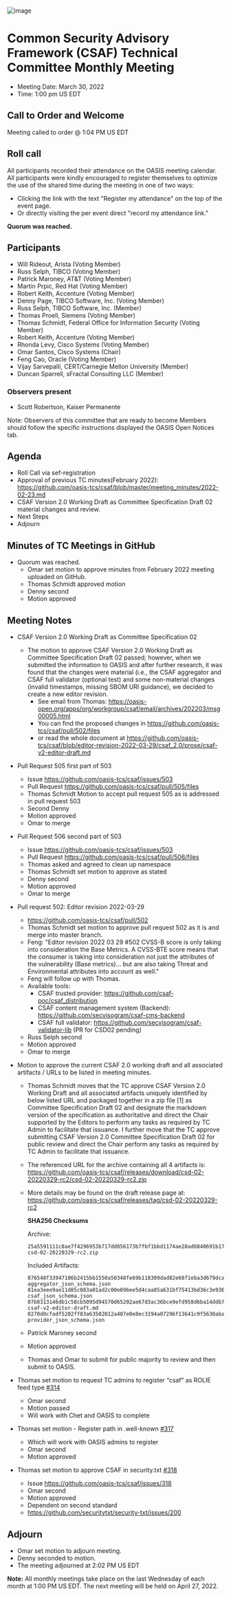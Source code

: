 ![image](https://user-images.githubusercontent.com/1690898/139102180-5c1e2583-14f1-4f58-ab2b-9e3807ed529c.png)

# Common Security Advisory Framework (CSAF) Technical Committee Monthly Meeting

- Meeting Date: March 30, 2022
- Time: 1:00 pm US EDT

## Call to Order and Welcome

Meeting called to order @ 1:04 PM US EDT

## Roll call

All participants recorded their attendance on the OASIS meeting calendar.
All participants were kindly encouraged to register themselves to optimize the use of the shared time during the meeting in one of two ways:

- Clicking the link with the text "Register my attendance" on the top of the event page.
- Or directly visiting the per event direct "record my attendance link."  

**Quorum was  reached.**

## Participants

- Will Rideout, Arista (Voting Member)
- Russ Selph, TIBCO (Voting Member)
- Patrick Maroney, AT&T (Voting Member)
- Martin Prpic, Red Hat (Voting Member)
- Robert Keith, Accenture (Voting Member)
- Denny Page, TIBCO Software, Inc. (Voting Member)
- Russ Selph, TIBCO Software, Inc. (Member)
- Thomas Proell, Siemens (Voting Member)
- Thomas Schmidt, Federal Office for Information Security (Voting Member)
- Robert Keith, Accenture (Voting Member)
- Rhonda Levy, Cisco Systems (Voting Member)
- Omar Santos, Cisco Systems (Chair)
- Feng Cao, Oracle (Voting Member)
- Vijay Sarvepalli, CERT/Carnegie Mellon University (Member)
- Duncan Sparrell, sFractal Consulting LLC (Member)

### Observers present

- Scott Robertson, Kaiser Permanente

Note: Observers of this committee that are ready to become Members should follow the specific instructions displayed the OASIS Open Notices tab.

## Agenda

- Roll Call via sef-registration
- Approval of previous TC minutes(February 2022): https://github.com/oasis-tcs/csaf/blob/master/meeting_minutes/2022-02-23.md
- CSAF Version 2.0 Working Draft as Committee Specification Draft 02 material changes and review.
- Next Steps
- Adjourn


## Minutes of TC Meetings in GitHub

- Quorum was reached.
  - Omar set motion to approve minutes from February 2022 meeting uploaded on GitHub.
  - Thomas Schmidt approved motion
  - Denny second
  - Motion approved

## Meeting Notes

- CSAF Version 2.0 Working Draft as Committee Specification 02
  - The motion to approve CSAF Version 2.0 Working Draft as Committee Specification Draft 02 passed; however, when we submitted the information to OASIS and after further research, it was found that the changes were material (i.e., the CSAF aggregator and CSAF full validator (optional test) and some non-material changes (invalid timestamps, missing SBOM URI guidance), we decided to create a new editor revision.
    - See email from Thomas: https://oasis-open.org/apps/org/workgroup/csaf/email/archives/202203/msg00005.html
    - You can find the proposed changes in https://github.com/oasis-tcs/csaf/pull/502/files
    -  or read the whole document at https://github.com/oasis-tcs/csaf/blob/editor-revision-2022-03-29/csaf_2.0/prose/csaf-v2-editor-draft.md

- Pull Request 505 first part of 503
  - Issue https://github.com/oasis-tcs/csaf/issues/503
  - Pull Request https://github.com/oasis-tcs/csaf/pull/505/files
  - Thomas Schmidt Motion to accept pull request 505 as is addressed in pull request 503
  - Second Denny
  - Motion approved
  - Omar to merge

- Pull Request 506 second part of 503
  - Issue https://github.com/oasis-tcs/csaf/issues/503
  - Pull Request https://github.com/oasis-tcs/csaf/pull/506/files
  - Thomas asked and agreed to clean up namespace
  - Thomas Schmidt set motion to approve as stated  
  - Denny second
  - Motion approved
  - Omar to merge

- Pull request 502: Editor revision 2022-03-29
  - https://github.com/oasis-tcs/csaf/pull/502
  - Thomas Schmidt set motion to approve pull request 502 as it is and merge into master branch.
  - Feng: "Editor revision 2022 03 29 #502 CVSS-B score is only taking into consideration the Base Metrics. A CVSS-BTE score means that the consumer is taking into consideration not just the attributes of the vulnerability (Base metrics)… but are also taking Threat and Environmental attributes into account as well."
  - Feng will follow up with Thomas.
  - Available tools:
    - CSAF trusted provider: https://github.com/csaf-poc/csaf_distribution
    - CSAF content management system (Backend): https://github.com/secvisogram/csaf-cms-backend
    - CSAF full validator: https://github.com/secvisogram/csaf-validator-lib (PR for CSD02 pending)
  - Russ Selph second
  - Motion approved
  - Omar to merge

- Motion to approve the current CSAF 2.0 working draft and all associated artifacts / URLs to be listed in meeting minutes.
  - Thomas Schmidt moves that the TC approve CSAF Version 2.0 Working Draft and all associated artifacts uniquely identified by below listed URL and packaged together in a zip file [1] as Committee Specification Draft 02 and designate the markdown version of the specification as authoritative and direct the Chair supported by the Editors to perform any tasks as required by TC Admin to facilitate that issuance. I further move that the TC approve submitting CSAF Version 2.0 Committee Specification Draft 02 for public review and direct the Chair perform any tasks as required by TC Admin to facilitate that issuance.
  - The referenced URL for the archive containing all 4 artifacts is: https://github.com/oasis-tcs/csaf/releases/download/csd-02-20220329-rc2/csd-02-20220329-rc2.zip
  - More details may be found on the draft release page at: https://github.com/oasis-tcs/csaf/releases/tag/csd-02-20220329-rc2

    **SHA256 Checksums**

    Archive:

    ```
    25a5591111c8ae7f4296953b717dd056173b7fbf1bbd1174ae28ad6840691b17  csd-02-20220329-rc2.zip
    ```

    Included Artifacts:

    ```
    876548f33947186b2415bb1550a50348fe69b118309dad82e68f1eba3d679dca  aggregator_json_schema.json
    81ea3eee9ae11d85c083a01ad2c00e096ee5d4caa85a631bf75413bd36c3e936  csaf_json_schema.json
    07b8313146db1c58cb5095d94570d65202ae67d3ac36bce9efd958d6ba14ddb7  csaf-v2-editor-draft.md
    0270d0cfadf5202ff83a63502012a407e0e8ec3194a07296f13641c9f5630aba  provider_json_schema.json
    ```

  - Patrick Maroney second
  - Motion approved
  - Thomas and Omar to submit for public majority to review and then submit to OASIS.

- Thomas set motion to request TC admins to register “csaf” as ROLIE feed type [#314](https://github.com/oasis-tcs/csaf/issues/314)
  - Omar second
  - Motion passed
  - Will work with Chet and OASIS to complete

- Thomas set motion - Register path in .well-known [#317](https://github.com/oasis-tcs/csaf/issues/317)
  - Which will work with OASIS admins to register
  - Omar second
  - Motion approved

- Thomas set motion to approve CSAF in security.txt [#318](https://github.com/oasis-tcs/csaf/issues/318)
  - Issue https://github.com/oasis-tcs/csaf/issues/318
  - Omar second
  - Motion approved
  - Dependent on second standard
  - https://github.com/securitytxt/security-txt/issues/200

## Adjourn

- Omar set motion to adjourn meeting.
- Denny seconded to motion.
- The meeting adjourned at 2:02 PM US EDT

**Note:** All monthly meetings take place on the last Wednesday of each month at 1:00 PM US EDT.
The next meeting will be held on April 27, 2022.  
